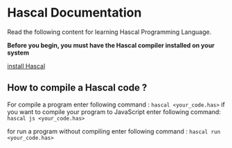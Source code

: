 # Hascal Documentation
Read the following content for learning Hascal Programming Language.

**Before you begin, you must have the Hascal compiler installed on your system**

[install Hascal](#)


## How to compile a Hascal code ?
For compile a program enter following command :
`hascal <your_code.has>`
if you want to compile your program to JavaScript enter following command:
`hascal js <your_code.has>`

for run a program without compiling enter following command :
`hascal run <your_code.has>`
